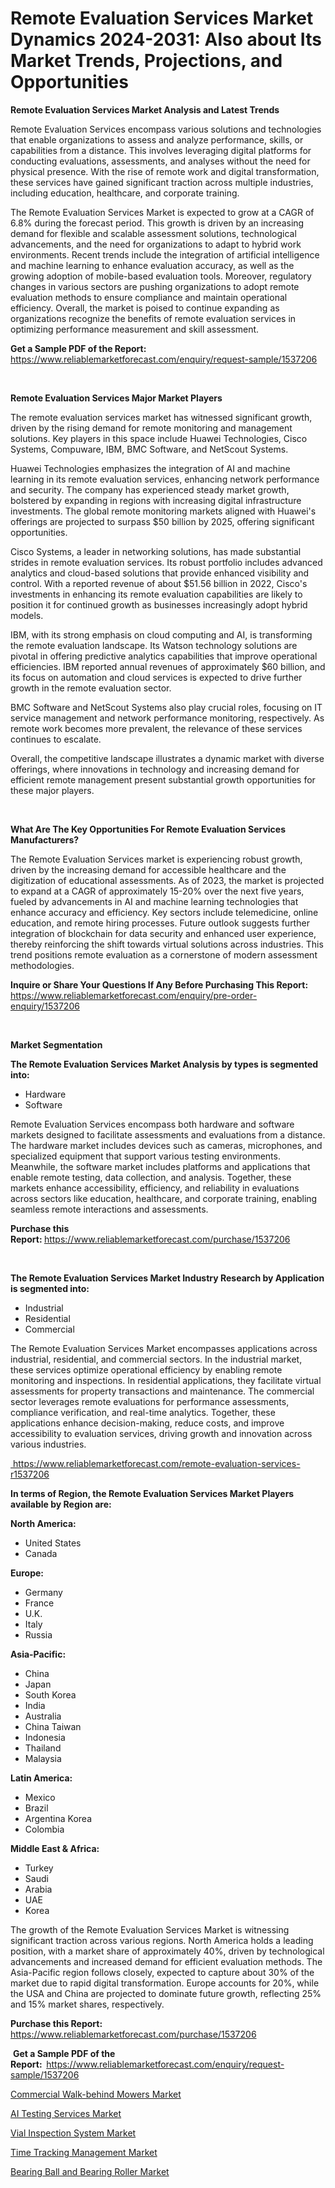 <p><h1>Remote Evaluation Services Market Dynamics 2024-2031: Also about Its Market Trends, Projections, and Opportunities</h1></p><p><strong>Remote Evaluation Services Market Analysis and Latest Trends</strong></p>
<p><p>Remote Evaluation Services encompass various solutions and technologies that enable organizations to assess and analyze performance, skills, or capabilities from a distance. This involves leveraging digital platforms for conducting evaluations, assessments, and analyses without the need for physical presence. With the rise of remote work and digital transformation, these services have gained significant traction across multiple industries, including education, healthcare, and corporate training.</p><p>The Remote Evaluation Services Market is expected to grow at a CAGR of 6.8% during the forecast period. This growth is driven by an increasing demand for flexible and scalable assessment solutions, technological advancements, and the need for organizations to adapt to hybrid work environments. Recent trends include the integration of artificial intelligence and machine learning to enhance evaluation accuracy, as well as the growing adoption of mobile-based evaluation tools. Moreover, regulatory changes in various sectors are pushing organizations to adopt remote evaluation methods to ensure compliance and maintain operational efficiency. Overall, the market is poised to continue expanding as organizations recognize the benefits of remote evaluation services in optimizing performance measurement and skill assessment.</p></p>
<p><strong>Get a Sample PDF of the Report:&nbsp;</strong> <a href="https://www.reliablemarketforecast.com/enquiry/request-sample/1537206?utm_campaign=1141&utm_medium=2&utm_source=Github&utm_content=ia&utm_term=29102024&utm_id=remote-evaluation-services">https://www.reliablemarketforecast.com/enquiry/request-sample/1537206</a></p>
<p>&nbsp;</p>
<p><strong>Remote Evaluation Services Major Market Players</strong></p>
<p><p>The remote evaluation services market has witnessed significant growth, driven by the rising demand for remote monitoring and management solutions. Key players in this space include Huawei Technologies, Cisco Systems, Compuware, IBM, BMC Software, and NetScout Systems.</p><p>Huawei Technologies emphasizes the integration of AI and machine learning in its remote evaluation services, enhancing network performance and security. The company has experienced steady market growth, bolstered by expanding in regions with increasing digital infrastructure investments. The global remote monitoring markets aligned with Huawei's offerings are projected to surpass $50 billion by 2025, offering significant opportunities.</p><p>Cisco Systems, a leader in networking solutions, has made substantial strides in remote evaluation services. Its robust portfolio includes advanced analytics and cloud-based solutions that provide enhanced visibility and control. With a reported revenue of about $51.56 billion in 2022, Cisco's investments in enhancing its remote evaluation capabilities are likely to position it for continued growth as businesses increasingly adopt hybrid models.</p><p>IBM, with its strong emphasis on cloud computing and AI, is transforming the remote evaluation landscape. Its Watson technology solutions are pivotal in offering predictive analytics capabilities that improve operational efficiencies. IBM reported annual revenues of approximately $60 billion, and its focus on automation and cloud services is expected to drive further growth in the remote evaluation sector.</p><p>BMC Software and NetScout Systems also play crucial roles, focusing on IT service management and network performance monitoring, respectively. As remote work becomes more prevalent, the relevance of these services continues to escalate.</p><p>Overall, the competitive landscape illustrates a dynamic market with diverse offerings, where innovations in technology and increasing demand for efficient remote management present substantial growth opportunities for these major players.</p></p>
<p>&nbsp;</p>
<p><strong>What Are The Key Opportunities For Remote Evaluation Services Manufacturers?</strong></p>
<p><p>The Remote Evaluation Services market is experiencing robust growth, driven by the increasing demand for accessible healthcare and the digitization of educational assessments. As of 2023, the market is projected to expand at a CAGR of approximately 15-20% over the next five years, fueled by advancements in AI and machine learning technologies that enhance accuracy and efficiency. Key sectors include telemedicine, online education, and remote hiring processes. Future outlook suggests further integration of blockchain for data security and enhanced user experience, thereby reinforcing the shift towards virtual solutions across industries. This trend positions remote evaluation as a cornerstone of modern assessment methodologies.</p></p>
<p><strong>Inquire or Share Your Questions If Any Before Purchasing This Report:</strong> <a href="https://www.reliablemarketforecast.com/enquiry/pre-order-enquiry/1537206?utm_campaign=1141&utm_medium=2&utm_source=Github&utm_content=ia&utm_term=29102024&utm_id=remote-evaluation-services">https://www.reliablemarketforecast.com/enquiry/pre-order-enquiry/1537206</a></p>
<p>&nbsp;</p>
<p><strong>Market Segmentation</strong></p>
<p><strong>The Remote Evaluation Services Market Analysis by types is segmented into:</strong></p>
<p><ul><li>Hardware</li><li>Software</li></ul></p>
<p><p>Remote Evaluation Services encompass both hardware and software markets designed to facilitate assessments and evaluations from a distance. The hardware market includes devices such as cameras, microphones, and specialized equipment that support various testing environments. Meanwhile, the software market includes platforms and applications that enable remote testing, data collection, and analysis. Together, these markets enhance accessibility, efficiency, and reliability in evaluations across sectors like education, healthcare, and corporate training, enabling seamless remote interactions and assessments.</p></p>
<p><strong>Purchase this Report:&nbsp;</strong><a href="https://www.reliablemarketforecast.com/purchase/1537206?utm_campaign=1141&utm_medium=2&utm_source=Github&utm_content=ia&utm_term=29102024&utm_id=remote-evaluation-services">https://www.reliablemarketforecast.com/purchase/1537206</a></p>
<p>&nbsp;</p>
<p><strong>The Remote Evaluation Services Market Industry Research by Application is segmented into:</strong></p>
<p><ul><li>Industrial</li><li>Residential</li><li>Commercial</li></ul></p>
<p><p>The Remote Evaluation Services Market encompasses applications across industrial, residential, and commercial sectors. In the industrial market, these services optimize operational efficiency by enabling remote monitoring and inspections. In residential applications, they facilitate virtual assessments for property transactions and maintenance. The commercial sector leverages remote evaluations for performance assessments, compliance verification, and real-time analytics. Together, these applications enhance decision-making, reduce costs, and improve accessibility to evaluation services, driving growth and innovation across various industries.</p></p>
<p><a href="https://www.reliablemarketforecast.com/remote-evaluation-services-r1537206?utm_campaign=1141&utm_medium=2&utm_source=Github&utm_content=ia&utm_term=29102024&utm_id=remote-evaluation-services">&nbsp;https://www.reliablemarketforecast.com/remote-evaluation-services-r1537206</a></p>
<p><strong>In terms of Region, the Remote Evaluation Services Market Players available by Region are:</strong></p>
<p>
    <p> <strong> North America: </strong>
        <ul>
            <li>United States</li>
            <li>Canada</li>
        </ul>
        </p> 
    <p> <strong> Europe: </strong>
        <ul>
            <li>Germany</li>
            <li>France</li>
            <li>U.K.</li>
            <li>Italy</li>
            <li>Russia</li>
        </ul>
        </p> 
    <p> <strong> Asia-Pacific: </strong>
        <ul>
            <li>China</li>
            <li>Japan</li>
            <li>South Korea</li>
            <li>India</li>
            <li>Australia</li>
            <li>China Taiwan</li>
            <li>Indonesia</li>
            <li>Thailand</li>
            <li>Malaysia</li>
        </ul>
        </p> 
    <p> <strong> Latin America: </strong>
        <ul>
            <li>Mexico</li>
            <li>Brazil</li>
            <li>Argentina Korea</li>
            <li>Colombia</li>
        </ul>
        </p> 
    <p> <strong> Middle East & Africa: </strong>
        <ul>
            <li>Turkey</li>
            <li>Saudi</li>
            <li>Arabia</li>
            <li>UAE</li>
            <li>Korea</li>
        </ul>
    </p>
    </p>
<p><p>The growth of the Remote Evaluation Services Market is witnessing significant traction across various regions. North America holds a leading position, with a market share of approximately 40%, driven by technological advancements and increased demand for efficient evaluation methods. The Asia-Pacific region follows closely, expected to capture about 30% of the market due to rapid digital transformation. Europe accounts for 20%, while the USA and China are projected to dominate future growth, reflecting 25% and 15% market shares, respectively.</p></p>
<p><strong>Purchase this Report: </strong><a href="https://www.reliablemarketforecast.com/purchase/1537206?utm_campaign=1141&utm_medium=2&utm_source=Github&utm_content=ia&utm_term=29102024&utm_id=remote-evaluation-services">https://www.reliablemarketforecast.com/purchase/1537206</a></p>
<p>&nbsp;<strong>Get a Sample PDF of the Report:&nbsp;&nbsp;</strong><a href="https://www.reliablemarketforecast.com/enquiry/request-sample/1537206?utm_campaign=1141&utm_medium=2&utm_source=Github&utm_content=ia&utm_term=29102024&utm_id=remote-evaluation-services">https://www.reliablemarketforecast.com/enquiry/request-sample/1537206</a></p>
<p><strong></strong></p>
<p><p><a href="https://issuu.com/reportprime-2/docs/commercial-walk-behind-mowers-marke_22779d38019630?utm_campaign=1141&utm_medium=2&utm_source=Github&utm_content=ia&utm_term=29102024&utm_id=remote-evaluation-services">Commercial Walk-behind Mowers Market</a></p><p><a href="https://www.linkedin.com/pulse/global-ai-testing-services-market-sector2024-2031-metrics-k7y2f?utm_campaign=1141&utm_medium=2&utm_source=Github&utm_content=ia&utm_term=29102024&utm_id=remote-evaluation-services">AI Testing Services Market</a></p><p><a href="https://issuu.com/reportprime-2/docs/vial-inspection-system-market-size-_36213a73886833?utm_campaign=1141&utm_medium=2&utm_source=Github&utm_content=ia&utm_term=29102024&utm_id=remote-evaluation-services">Vial Inspection System Market</a></p><p><a href="https://www.linkedin.com/pulse/e-tracking-management-market-landscape-2024-2031-arcane-analyst-rapge?utm_campaign=1141&utm_medium=2&utm_source=Github&utm_content=ia&utm_term=29102024&utm_id=remote-evaluation-services">Time Tracking Management Market</a></p><p><a href="https://github.com/cairotmbrowne3cq/Market-Research-Report-List-1/blob/main/bearing-ball-and-bearing-roller-market.md?utm_campaign=1141&utm_medium=2&utm_source=Github&utm_content=ia&utm_term=29102024&utm_id=remote-evaluation-services">Bearing Ball and Bearing Roller Market</a></p></p>